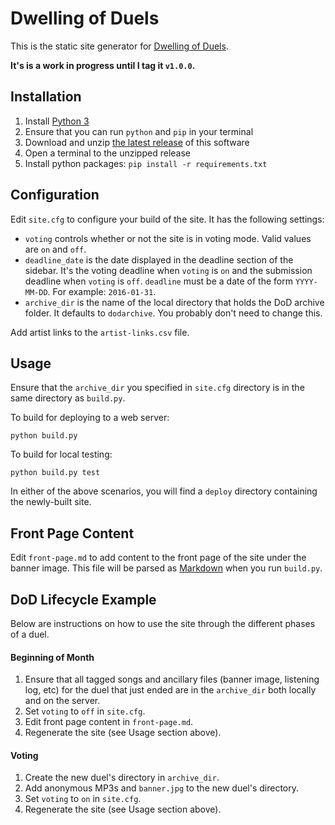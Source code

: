 # Dwelling of Duels

This is the static site generator for [Dwelling of Duels].

**It's is a work in progress until I tag it `v1.0.0`.**

## Installation

1. Install [Python 3]
2. Ensure that you can run `python` and `pip` in your terminal
3. Download and unzip [the latest release] of this software
4. Open a terminal to the unzipped release
5. Install python packages: `pip install -r requirements.txt`

## Configuration

Edit `site.cfg` to configure your build of the site. It has the following
settings:

- `voting` controls whether or not the site is in voting mode. Valid values are
`on` and `off`.
- `deadline_date` is the date displayed in the deadline section of the sidebar.
It's the voting deadline when `voting` is `on` and the submission deadline when
`voting` is `off`. `deadline` must be a date of the form `YYYY-MM-DD`. For
example: `2016-01-31`.
- `archive_dir` is the name of the local directory that holds the DoD archive
folder. It defaults to `dodarchive`. You probably don't need to change this.

Add artist links to the `artist-links.csv` file.

## Usage

Ensure that the `archive_dir` you specified in `site.cfg` directory is in the
same directory as `build.py`.

To build for deploying to a web server:

`python build.py`

To build for local testing:

`python build.py test`

In either of the above scenarios, you will find a `deploy` directory containing
the newly-built site.

## Front Page Content

Edit `front-page.md` to add content to the front page of the site under the
banner image. This file will be parsed as [Markdown] when you run `build.py`.

## DoD Lifecycle Example

Below are instructions on how to use the site through the different phases of
a duel.

#### Beginning of Month

1. Ensure that all tagged songs and ancillary files (banner image, listening
   log, etc) for the duel that just ended are in the `archive_dir` both locally
   and on the server.
2. Set `voting` to `off` in `site.cfg`.
3. Edit front page content in `front-page.md`.
4. Regenerate the site (see Usage section above).

#### Voting

1. Create the new duel's directory in `archive_dir`.
2. Add anonymous MP3s and `banner.jpg` to the new duel's directory.
3. Set `voting` to `on` in `site.cfg`.
4. Regenerate the site (see Usage section above).

[Dwelling of Duels]: http://dwellingofduels.net/
[Python 3]: https://www.python.org/
[the latest release]: https://github.com/adamzap/dwelling-of-duels/releases/latest
[Markdown]: https://daringfireball.net/projects/markdown/syntax
